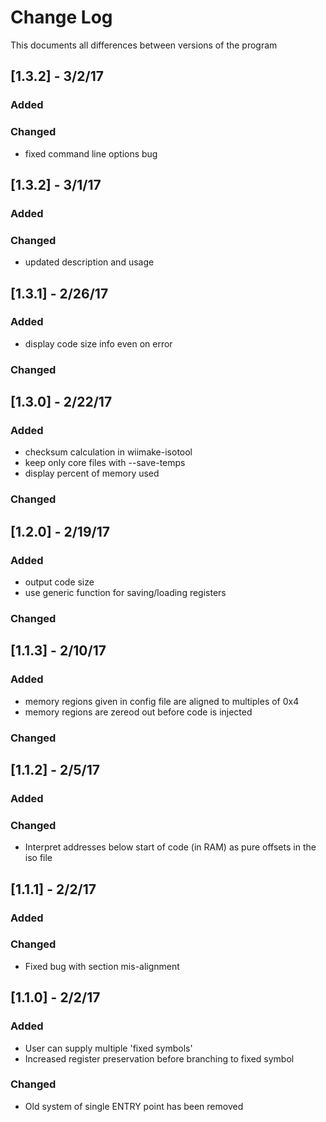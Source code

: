 # Change Log
This documents all differences between versions of the program

## [1.3.2] - 3/2/17
### Added

### Changed

- fixed command line options bug

## [1.3.2] - 3/1/17
### Added

### Changed

- updated description and usage

## [1.3.1] - 2/26/17
### Added

- display code size info even on error

### Changed

## [1.3.0] - 2/22/17
### Added

- checksum calculation in wiimake-isotool
- keep only core files with --save-temps
- display percent of memory used

### Changed

## [1.2.0] - 2/19/17
### Added

- output code size
- use generic function for saving/loading registers

### Changed

## [1.1.3] - 2/10/17
### Added

- memory regions given in config file are aligned to
    multiples of 0x4
- memory regions are zereod out before code is injected

### Changed

## [1.1.2] - 2/5/17
### Added

### Changed

- Interpret addresses below start of code (in RAM) as pure
    offsets in the iso file

## [1.1.1] - 2/2/17
### Added

### Changed

- Fixed bug with section mis-alignment

## [1.1.0] - 2/2/17
### Added

- User can supply multiple 'fixed symbols'
- Increased register preservation before branching to fixed symbol

### Changed

- Old system of single ENTRY point has been removed 


